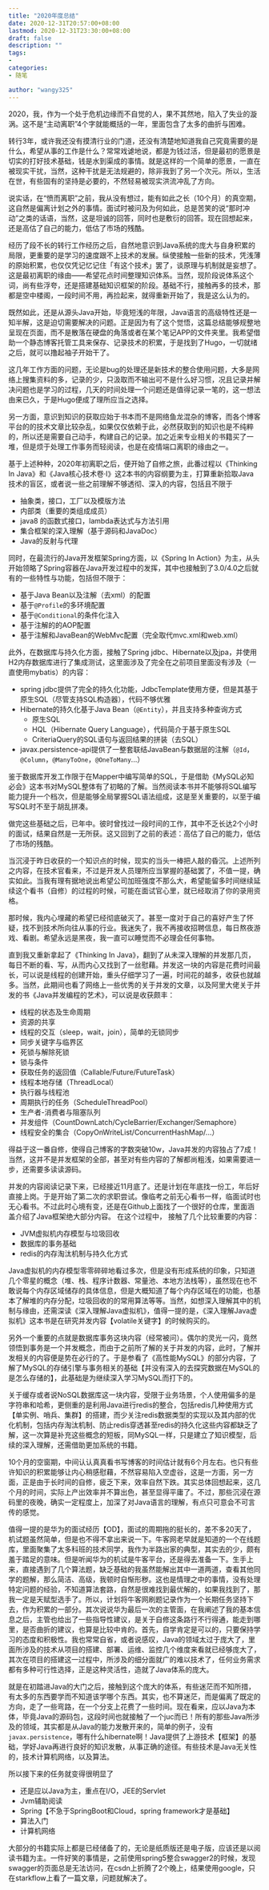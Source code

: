 ```yaml
---
title: "2020年度总结"
date: 2020-12-31T20:57:00+08:00
lastmod: 2020-12-31T23:30:00+08:00
draft: false
description: ""
tags:
-
categories:
- 随笔

author: "wangy325"
---
```


2020，我，作为一个处于危机边缘而不自觉的人，果不其然地，陷入了失业的漩涡。这不是“主动离职”4个字就能概括的一年，里面包含了太多的曲折与困难。

<!--more-->

转行3年，或许我还没有摸清行业的门道，还没有清楚地知道我自己究竟需要的是什么，希望从事的工作是什么？常常戏谑地说，都是为钱过活，但是最初的愿景是切实的打好技术基础，钱是水到渠成的事情。就是这样的一个简单的愿景，一直在被现实干扰，当然，这种干扰是无法规避的，除非我到了另一个次元。所以，生活在世，有些固有的坚持是必要的，不然轻易被现实洪流冲乱了方向。

说实话，在“愤而离职”之前，我从没有想过，能有如此之长（10个月）的真空期，这自然是偏离计划之外的事情。面试时被问及为何如此，总是苦笑的说“那时冲动”之类的话语，当然，这是坦诚的回答，同时也是敷衍的回答。现在回想起来，还是高估了自己的能力，低估了市场的残酷。

经历了段不长的转行工作经历之后，自然地意识到Java系统的庞大与自身积累的局限，更重要的是学习的速度跟不上技术的发展。纵使接触一些新的技术，凭浅薄的原始积累，也仅仅凭记忆记住「有这个技术」罢了，谈原理与机制就是妄想了。这是最初离职的缘由——希望花点时间整理知识体系。当然，现阶段说体系这个词，尚有些浮夸，还是搭建基础知识框架的阶段。基础不行，接触再多的技术，那都是空中楼阁，一段时间不用，再捡起来，就得重新开始了，我是这么认为的。

既然如此，还是从源头Java开始，毕竟短浅的年限，Java语言的高级特性还是一知半解，这是迫切需要解决的问题。正是因为有了这个觉悟，这篇总结能够规整地呈现在页面，而不是散落在硬盘的角落或者在某个笔记APP的文件夹里。我希望借助一个静态博客托管工具来保存、记录技术的积累，于是找到了Hugo，一切就绪之后，就可以撸起袖子开始干了。

这几年工作方面的问题，无论是bug的处理还是新技术的整合使用问题，大多是网络上搜集资料的多，记录的少，只汲取而不输出可不是什么好习惯，况且记录并解决问题也是学习的过程，几天的时间处理一个问题还是值得记录一笔的，这一想法由来已久，于是Hugo便成了理所应当之选择。

另一方面，意识到知识的获取应始于书本而不是网络鱼龙混杂的博客，而各个博客平台的的技术文章比较杂乱，如果仅仅依赖于此，必然获取到的知识也是不纯粹的，所以还是需要自己动手，构建自己的记录。加之近来专业相关的书籍买了一堆，但是烦于处理工作事务而轻阅读，也是在疫情端口离职的缘由之一。

基于上述种种，2020年初离职之后，便开始了自修之旅，此番过程以《Thinking In Java》和《Java核心技术卷·I》这2本书的内容纲要为主，打算重新拾取Java技术的盲区，或者说一些之前理解不够透彻、深入的内容，包括且不限于

- 抽象类，接口，工厂以及模版方法
- 内部类（重要的类组成成员）
- java8 的函数式接口，lambda表达式与方法引用
- 集合框架的深入理解（基于源码和JavaDoc）
- Java的反射与代理

同时，在最流行的Java开发框架Spring方面，以《Spring In Action》为主，从头开始领略了Spring容器在Java开发过程中的发挥，其中也接触到了3.0/4.0之后就有的一些特性与功能，包括但不限于：

- 基于Java Bean以及注解（去xml）的配置
- 基于`@Profile`的多环境配置
- 基于`@Conditional`的条件化注入
- 基于注解的的AOP配置
- 基于注解和JavaBean的WebMvc配置（完全取代mvc.xml和web.xml）

此外，在数据库与持久化方面，接触了Spring jdbc、Hibernate以及jpa，并使用H2内存数据库进行了集成测试，这里面涉及了完全在之前项目里面没有涉及（一直使用mybatis）的内容：

- spring jdbc提供了完全的持久化功能，JdbcTemplate使用方便，但是其基于原生SQL（尽管支持SQL构造器），代码不够优雅
- Hibernate的持久化基于Java Bean（`@Entity`），并且支持多种查询方式
    - 原生SQL
    - HQL（Hibernate Query Language），代码简介于基于原生SQL
    - CriteriaQuery的SQL语句与返回结果的拼装（去SQL）
- javax.persistence-api提供了一整套联结JavaBean与数据层的注解（`@Id`，`@Column`，`@ManyToOne`，`@OneToMany`...）

鉴于数据库开发工作限于在Mapper中编写简单的SQL，于是借助《MySQL必知必会》这本书对MySQL整体有了初略的了解。当然阅读本书并不能够将SQL编写能力提升一个档次，但是能够全局掌握SQL语法组成，这是至关重要的，以至于编写SQL时不至于胡乱拼凑。

做完这些基础之后，已年中。彼时曾找过一段时间的工作，其中不乏长达2个小时的面试，结果自然是一无所获。这又回到了之前的表述：高估了自己的能力，低估了市场的残酷。

当沉浸于昨日收获的一个知识点的时候，现实的当头一棒把人敲的昏沉。上述所列之内容，在技术官看来，不过是开发人员理所应当掌握的基础罢了，不值一提，确实如此。当我有理有据地说出希望公司加班强度不那么大，希望能留多时间继续延续这个看书（自修）的过程的时候，可能在面试官心里，就已经取消了你的录用资格。

那时候，我内心埋藏的希望已经彻底破灭了。甚至一度对于自己的喜好产生了怀疑，找不到技术所向往从事的行业。我迷失了，我不再接收招聘信息，每日熬夜游戏、看剧。希望永远是黑夜，我一直可以睡觉而不必理会任何事物。

直到我又重新拿起了《Thinking In Java》，翻到了从未深入理解的并发那几页，每日不断的看、写，从而内心又找到了一丝慰藉。并发这一块的内容是花费时间最长，可以说是线程的创建开始，重头仔细学习了一遍，时间花的越多，收获也就越多。当然，此期间也看了网络上一些优秀的关于并发的文章，以及阿里大佬关于并发的书《Java并发编程的艺术》，可以说是收获颇丰：

- 线程的状态及生命周期
- 资源的共享
- 线程的交互（sleep，wait，join），简单的无锁同步
- 同步关键字与临界区
- 死锁与解除死锁
- 锁与条件
- 获取任务的返回值（Callable/Future/FutureTask）
- 线程本地存储（ThreadLocal）
- 执行器与线程池
- 周期执行的任务（ScheduleThreadPool）
- 生产者-消费者与阻塞队列
- 并发组件（CountDownLatch/CycleBarrier/Exchanger/Semaphore）
- 线程安全的集合（CopyOnWriteList/ConcurrentHashMap/...）


得益于这一番自修，使得自己博客的字数突破10w，Java并发的内容独占了7成！当然，这并不是并发框架的全部，甚至对有些内容的了解都尚粗浅，如果需要进一步，还需要多读读源码。

并发的内容阅读记录下来，已经接近11月底了。还是计划在年底找一份工，年后好直接上岗。于是开始了第二次的求职尝试。像临考之前无心看书一样，临面试时也无心看书。不过此时心境有变，还是在Github上面找了一个很好的仓库，里面涵盖介绍了Java框架绝大部分内容。 在这个过程中，
接触了几个比较重要的内容：

- JVM虚拟机内存模型与垃圾回收
- 数据库的事务基础
- redis的内存淘汰机制与持久化方式

Java虚拟机的内存模型零零碎碎地看过多次，但是没有形成系统的印象，只知道几个零星的概念（堆、栈、程序计数器、常量池、本地方法栈等），虽然现在也不敢说每个内存区域储存的具体信息，但是大概知道了每个内存区域在的功能，也基本了解堆的内存分配，垃圾回收的的常用算法等等。当然，如想深入理解其中的机制与缘由，还需深读《深入理解Java虚拟机》，值得一提的是，《深入理解Java虚拟机》这本书是在研究并发内容【volatile关键字】的时候购买的。

另外一个重要的点就是数据库事务这块内容（经常被问）。偶尔的灵光一闪，竟然领悟到事务是一个并发概念，而由于之前所了解的关于并发的内容，此时，了解并发相关的内容便是势在必行的了。于是参看了《高性能MySQL》的部分内容，了解了MySQL的存储引擎与事务相关的基础【并没有深入的去探究数据在MySQL的是怎么存储的】，此基础是为继续深入学习MySQL而打下的。

关于缓存或者说NoSQL数据库这一块内容，受限于业务场景，个人使用偏多的是字符串和哈希，更侧重的是利用Java进行redis的整合，包括redis几种使用方式【单实例、哨兵、集群】的搭建，而少关注redis数据类型的实现以及其内部的优化机制，包括内存淘汰机制、防止redis穿透甚至redis的持久化这些内容都缺乏了解，这一次算是补充这些概念的短板，同MySQL一样，只是建立了知识模型，后续的深入理解，还需借助更加系统的书籍。

10个月的空窗期，中间认认真真看书写博客的时间估计就有6个月左右。也只有些许知识的积累能够让内心稍感慰藉，不然容易陷入空虚谷，这是一方面，另一方面，正是由于长时间的自修，疲乏下来，效率自然下跌。其实总体回想起来，这几个月的时间，实际上产出效率并不算出色，甚至显得平庸了。不过，那些沉浸在源码里的夜晚，确实一定程度上，加深了对Java语言的理解，有点只可意会不可言传的感觉。

值得一提的是华为的面试经历【OD】，面试的周期拖的挺长的，差不多20天了，机试题虽然简单，但是也不得不拿出来说一下。牛客网老早就是知道的一个在线题库，里面聚集了太多科班的技术同学，我作为半路出家的典型，其实去的少，颇有羞于踏足的意味。但是听闻华为的机试是牛客平台，还是得去准备一下。生手上来，直接遇到了几个算法题，缺乏基础的我虽然能解出其中一道两道，查看其他同学的题解，那么简洁、高级，我顿时自惭形秽。这也是情理之中的事情，没有处理特定问题的经验，不知道算法套路，自然是很难找到最优解的，如果我找到了，那我一定是天赋型选手了。所以，计划将牛客网刷题记录作为一个长期任务坚持下去，作为积累的一部分。其次说说华为最后一次的主管面，在我阐述了我的基本信息之后，主管也给出了一些指导性建议，是关于自修这条路行不行得通，能走到哪里，是否曲折的建议，也算是比较中肯的。首先，自学肯定是可以的，只要保持学习的态度和积极性。我也常常自省，或者说感叹，Java的领域太过于庞大了，里面所涉及的技术从项目的搭建、部署、运维、监控几个维度来看就已经够庞大了，其次在项目的搭建这一过程中，所涉及的细分面就广的难以技术了，任何业务需求都有多种可行性选择，正是这种灵活性，造就了Java体系的庞大。

就是在初踏进Java的大门之后，接触到这个庞大的体系，有些迷茫而不知所措，有太多的东西要学而不知道该学哪个东西。其实，也不算迷茫，而是偏离了既定的方向，走了一些弯路，在一个分支上花费了一些时间。现在看来，应以Java为本体，毕竟Java的源码包，这段时间也就接触了一个juc而已！所有的那些Java所涉及的领域，其实都是从Java的能力发散开来的，简单的例子，没有`javax.persistence`，哪有什么hibernate啊！Java提供了上游技术【框架】的基础，学好Java再进行良好的知识发散，从事正确的途径。有些技术是Java无关性的，技术计算机网络，以及算法。

所以接下来的任务就变得很明显了

- 还是应以Java为主，重点在I/O，JEE的Servlet
- Jvm辅助阅读
- Spring【不急于SpringBoot和Cloud，spring framework才是基础】
- 算法入门
- 计算机网络

大部分的书籍实际上都是已经储备了的，无论是纸质版还是电子版，应该还是以阅读书籍为主。一件好笑的事情是，之前使用spring5整合swagger2的时候，发现swagger的页面总是无法访问，在csdn上折腾了2个晚上，结果使用google，只在starkflow上看了一篇文章，问题就解决了。
